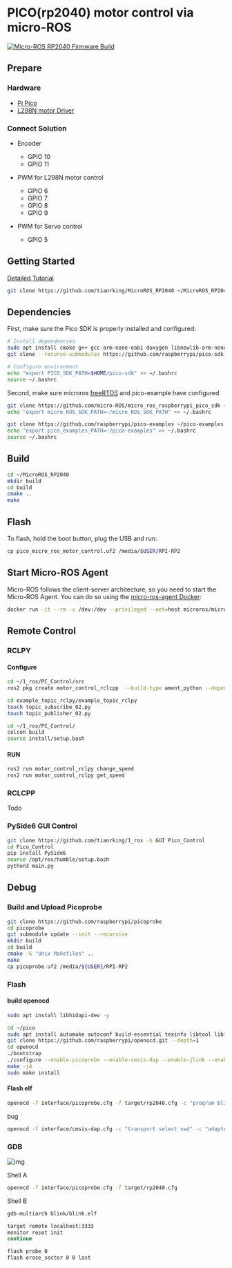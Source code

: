 # PICO(rp2040) motor control via micro-ROS

[![Micro-ROS RP2040 Firmware Build](https://github.com/tianrking/MicroROS_RP2040/actions/workflows/cmake.yml/badge.svg)](https://github.com/tianrking/MicroROS_RP2040/actions/workflows/cmake.yml)

## Prepare

### Hardware

- [Pi Pico](https://www.raspberrypi.com/products/raspberry-pi-pico/)
- [L298N motor Driver](https://lastminuteengineers.com/l298n-dc-stepper-driver-arduino-tutorial/)

### Connect Solution

- Encoder

    - GPIO 10
    - GPIO 11

- PWM for L298N motor control
    
    - GPIO 6
    - GPIO 7
    - GPIO 8
    - GPIO 9

- PWM for Servo control
  
    - GPIO 5

## Getting Started

[Detailed Tutorial](https://me.w0x7ce.eu/rp2040/micro-ROS-on-RP2040)

```bash
git clone https://github.com/tianrking/MicroROS_RP2040 ~/MicroROS_RP2040
```

## Dependencies

First, make sure the Pico SDK is properly installed and configured:

```bash
# Install dependencies
sudo apt install cmake g++ gcc-arm-none-eabi doxygen libnewlib-arm-none-eabi git python3
git clone --recurse-submodules https://github.com/raspberrypi/pico-sdk.git $HOME/pico-sdk

# Configure environment
echo "export PICO_SDK_PATH=$HOME/pico-sdk" >> ~/.bashrc
source ~/.bashrc

```

Second, make sure microros [freeRTOS](https://github.com/tianrking/RP2040_FreeRTOS) and pico-example have configured 

```bash
git clone https://github.com/micro-ROS/micro_ros_raspberrypi_pico_sdk ~/micro_ROS_SDK_PATH
echo "export micro_ROS_SDK_PATH=~/micro_ROS_SDK_PATH" >> ~/.bashrc

git clone https://github.com/raspberrypi/pico-examples ~/pico-examples
echo "export pico_examples_PATH=~/pico-examples" >> ~/.bashrc
source ~/.bashrc
```

## Build

```bash
cd ~/MicroROS_RP2040
mkdir build
cd build
cmake ..
make
```

## Flash 

To flash, hold the boot button, plug the USB and run:

```bash
cp pico_micro_ros_motor_control.uf2 /media/$USER/RPI-RP2
```

## Start Micro-ROS Agent

Micro-ROS follows the client-server architecture, so you need to start the Micro-ROS Agent.
You can do so using the [micro-ros-agent Docker](https://hub.docker.com/r/microros/micro-ros-agent):
```bash
docker run -it --rm -v /dev:/dev --privileged --net=host microros/micro-ros-agent:humble serial --dev /dev/ttyACM0 -b 115200
```

## Remote Control

### RCLPY

#### Configure

```bash
cd ~/1_ros/PC_Control/src
ros2 pkg create motor_control_rclcpp  --build-type ament_python --dependencies rclpy
```

```bash
cd example_topic_rclpy/example_topic_rclpy
touch topic_subscribe_02.py
touch topic_publisher_02.py
```

```bash
cd ~/1_ros/PC_Control/
colcon build
source install/setup.bash
```

#### RUN

```bash
ros2 run motor_control_rclpy change_speed
ros2 run motor_control_rclpy get_speed
```

### RCLCPP

Todo


### PySide6 GUI Control

```bash
git clone https://github.com/tianrking/1_ros -b GUI Pico_Control
cd Pico_Control
pip install PySide6
source /opt/ros/humble/setup.bash
python3 main.py
```

## Debug

### Build and Upload Picoprobe

```bash
git clone https://github.com/raspberrypi/picoprobe
cd picoprobe
git submodule update --init --recursive
mkdir build
cd build
cmake -G "Unix Makefiles" ..
make
cp picoprobe.uf2 /media/${USER}/RPI-RP2
```

### Flash 

#### build openocd

```bash
sudo apt install libhidapi-dev -y
```

```bash
cd ~/pico
sudo apt install automake autoconf build-essential texinfo libtool libftdi-dev libusb-1.0-0-dev
git clone https://github.com/raspberrypi/openocd.git --depth=1 
cd openocd
./bootstrap
./configure --enable-picoprobe --enable-cmsis-dap --enable-jlink --enable-stlink --enable-ti-icdi
make -j4
sudo make install
```

#### Flash elf

```bash
openocd -f interface/picoprobe.cfg -f target/rp2040.cfg -c "program blink/blink.elf  verify reset exit"
```

bug

```bash
openocd -f interface/cmsis-dap.cfg -c "transport select swd" -c "adapter_khz 500" -f target/rp2040.cfg -c "program blink/blink.elf  verify reset exit"
```

### GDB

![img](./pico-debug-1.png)

Shell A

```bash
openocd -f interface/picoprobe.cfg -f target/rp2040.cfg
```

Shell B

```bash
gdb-multiarch blink/blink.elf
```

```bash
target remote localhost:3333
monitor reset init
continue

flash probe 0
flash erase_sector 0 0 last
```
